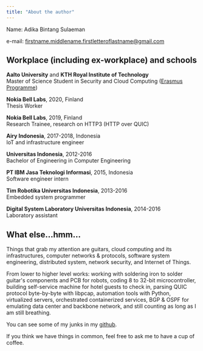 ```yaml
---
title: "About the author"
---
```


Name: Adika Bintang Sulaeman

e-mail: firstname.middlename.firstletteroflastname@gmail.com

## Workplace (including ex-workplace) and schools
**Aalto University** and **KTH Royal Institute of Technology** <br />
Master of Science Student in Security and Cloud Computing ([Erasmus Programme](https://secclo.eu/)) <br />

**Nokia Bell Labs**, 2020, Finland <br />
Thesis Worker

**Nokia Bell Labs**, 2019, Finland <br />
Research Trainee, research on HTTP3 (HTTP over QUIC)

**Airy Indonesia**, 2017-2018, Indonesia <br />
IoT and infrastructure engineer

**Universitas Indonesia**, 2012-2016<br />
Bachelor of Engineering in Computer Engineering

**PT IBM Jasa Teknologi Informasi**, 2015, Indonesia <br />
Software engineer intern

**Tim Robotika Universitas Indonesia**, 2013-2016<br />
Embedded system programmer

**Digital System Laboratory Universitas Indonesia**, 2014-2016<br />
Laboratory assistant


## What else...hmm...
Things that grab my attention are guitars, cloud computing and its infrastructures, computer networks & protocols, software system engineering, distributed system, network security, and Internet of Things.

From lower to higher level works: working with soldering iron to solder guitar's components and PCB for robots, coding 8 to 32-bit microcontroller, building self-service machine for hotel guests to check in, parsing QUIC protocol byte-by-byte with libpcap, automation tools with Python, virtualized servers, orchestrated containerized services, BGP & OSPF for emulating data center and backbone network, and still counting as long as I am still breathing.

You can see some of my junks in my [github](https://github.com/adikabintang).

If you think we have things in common, feel free to ask me to have a cup of coffee.
